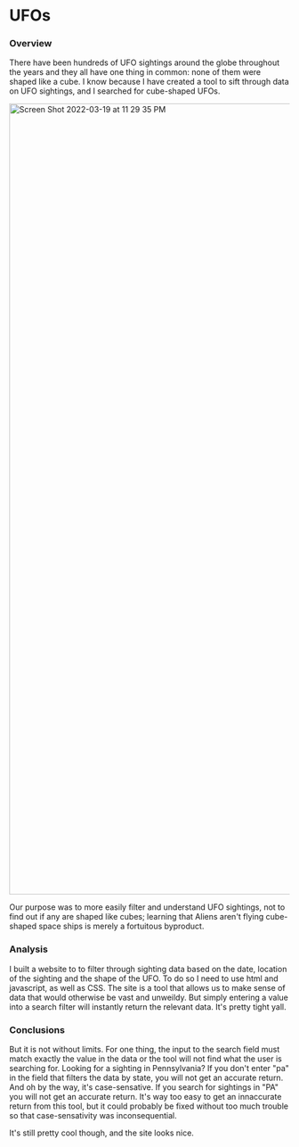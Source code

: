 # UFOs

### Overview
There have been hundreds of UFO sightings around the globe throughout the years and they all have one thing in common: none of them were shaped like a cube. I know because I have created a tool to sift through data on UFO sightings, and I searched for cube-shaped UFOs.

<img width="1419" alt="Screen Shot 2022-03-19 at 11 29 35 PM" src="https://user-images.githubusercontent.com/4724180/159148252-fe779b4f-868f-40af-8bb1-358fc7013782.png">

Our purpose was to more easily filter and understand UFO sightings, not to find out if any are shaped like cubes; learning that Aliens aren't flying cube-shaped space ships is merely a fortuitous byproduct. 

### Analysis

I built a website to to filter through sighting data based on the date, location of the sighting and the shape of the UFO. To do so I need to use html and javascript, as well as CSS. The site is a tool that allows us to make sense of data that would otherwise be vast and unweildy. But simply entering a value into a search filter will instantly return the relevant data. It's pretty tight yall.

### Conclusions
But it is not without limits. For one thing, the input to the search field must match exactly the value in the data or the tool will not find what the user is searching for. Looking for a sighting in Pennsylvania? If you don't enter "pa" in the field that filters the data by state, you will not get an accurate return. And oh by the way, it's case-sensative. If you search for sightings in "PA" you will not get an accurate return. It's way too easy to get an innaccurate return from this tool, but it could probably be fixed without too much trouble so that case-sensativity was inconsequential. 

It's still pretty cool though, and the site looks nice. 

